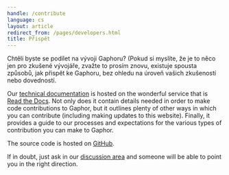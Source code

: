 ```yaml
---
handle: /contribute
language: cs
layout: article
redirect_from: /pages/developers.html
title: Přispět
---
```


Chtěli byste se podílet na vývoji Gaphoru? (Pokud si myslíte, že je to něco
jen pro zkušené vývojáře, zvažte to prosím znovu, existuje spousta způsobů,
jak přispět ke Gaphoru, bez ohledu na úroveň vašich zkušeností nebo
dovedností.

Our [technical documentation](https://gaphor.readthedocs.io) is hosted on
the wonderful service that is [Read the Docs](https://readthedocs.com/). Not
only does it contain details needed in order to make code contributions to
Gaphor, but it outlines plenty of other ways in which you can contribute
(including making updates to this website). Finally, it provides a guide to
our processes and expectations for the various types of contribution you can
make to Gaphor.

The source code is hosted on [GitHub](https://github.com/gaphor/gaphor).

If in doubt, just ask in our <a href="../discuss">discussion area</a> and
someone will be able to point you in the right direction.
